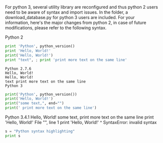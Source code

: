 For python 3, several utility library are reconfigured and thus python 2 users need to be aware of syntax and import issues.
In the folder, a download_database.py for python 3 users are included. 
For your information, here's the major changes from python 2, in case of future modifications, please refer to the following 
syntax. 

Python 2

```python
print 'Python', python_version()
print 'Hello, World!'
print('Hello, World!')
print "text", ; print 'print more text on the same line'
```

```
Python 2.7.6
Hello, World!
Hello, World!
text print more text on the same line
Python 3
```

```python
print('Python', python_version())
print('Hello, World!')
print("some text,", end="")
print(' print more text on the same line')
```

Python 3.4.1
Hello, World!
some text, print more text on the same line
print 'Hello, World!'
  File "<ipython-input-3-139a7c5835bd>", line 1
    print 'Hello, World!'
                        ^
SyntaxError: invalid syntax


```python
s = "Python syntax highlighting"
print s
```
